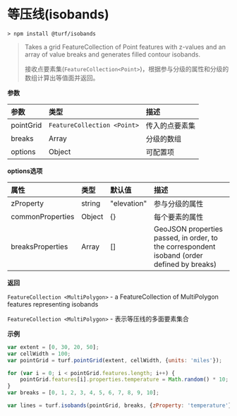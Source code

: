 # 等压线(isobands)

```
> npm install @turf/isobands
```

> Takes a grid FeatureCollection of Point features with z-values and an array of value breaks and generates filled contour isobands.
>
> 接收点要素集(`FeatureCollection<Point>`)，根据参与分级的属性和分级的数组计算出等值面并返回。

**参数**

| 参数      | 类型                        | 描述           |
| :-------- | :-------------------------- | :------------- |
| pointGrid | `FeatureCollection <Point>` | 传入的点要素集 |
| breaks    | Array                       | 分级的数组     |
| options   | Object                      | 可配置项       |

**options选项**

| 属性             | 类型   | 默认值      | 描述                                                         |
| :--------------- | :----- | :---------- | :----------------------------------------------------------- |
| zProperty        | string | "elevation" | 参与分级的属性                                               |
| commonProperties | Object | {}          | 每个要素的属性                                               |
| breaksProperties | Array  | []          | GeoJSON properties passed, in order, to the correspondent isoband (order defined by breaks) |

**返回**

`FeatureCollection <MultiPolygon>` - a FeatureCollection of MultiPolygon features representing isobands

`FeatureCollection <MultiPolygon>` - 表示等压线的多面要素集合

**示例**

```js
var extent = [0, 30, 20, 50];
var cellWidth = 100;
var pointGrid = turf.pointGrid(extent, cellWidth, {units: 'miles'});

for (var i = 0; i < pointGrid.features.length; i++) {
    pointGrid.features[i].properties.temperature = Math.random() * 10;
}
var breaks = [0, 1, 2, 3, 4, 5, 6, 7, 8, 9, 10];

var lines = turf.isobands(pointGrid, breaks, {zProperty: 'temperature'});
```